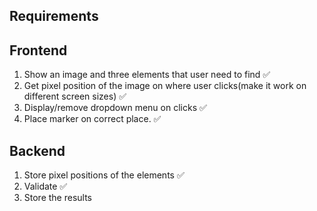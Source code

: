 ## Requirements

## Frontend

1. Show an image and three elements that user need to find ✅
2. Get pixel position of the image on where user clicks(make it work on different screen sizes) ✅
3. Display/remove dropdown menu on clicks ✅
4. Place marker on correct place. ✅

## Backend

1. Store pixel positions of the elements ✅
2. Validate ✅
3. Store the results
